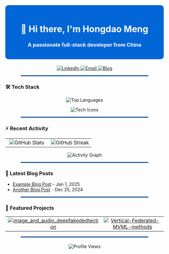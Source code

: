 <!-- 顶部装饰性标题区域 -->
<div align="center" style="background-color: #0366d6; color: white; padding: 20px; border-radius: 10px; margin-bottom: 20px;">
  <h1>👋 Hi there, I'm Hongdao Meng</h1>
  <h3>A passionate full-stack developer from China</h3>
</div>

<p align="center">
  <a href="https://linkedin.com/in/hongdao-meng-70222b306">
    <img src="https://img.shields.io/badge/LinkedIn-0077B5?style=for-the-badge&logo=linkedin&logoColor=white" alt="LinkedIn"/>
  </a>
  <a href="mailto:mycrofthd@gmail.com">
    <img src="https://img.shields.io/badge/Gmail-D14836?style=for-the-badge&logo=gmail&logoColor=white" alt="Email"/>
  </a>
  <a href="https://menghongdao.com">
    <img src="https://img.shields.io/badge/Blog-FF5722?style=for-the-badge&logo=blogger&logoColor=white" alt="Blog"/>
  </a>
</p>

<hr style="border: 1px solid #0366d6; width: 80%; margin:auto; margin-bottom:20px;">

### 🛠 Tech Stack

<!-- 语言统计卡片（移除了 layout 参数，并自定义蓝白配色） -->
<p align="center">
  <img src="https://github-readme-stats.vercel.app/api/top-langs/?username=Mycroft-s&hide_border=true&bg_color=ffffff&title_color=0366d6&text_color=24292e&icon_color=0366d6" alt="Top Languages"/>
</p>

<!-- 技术图标 -->
<p align="center">
  <img src="https://skillicons.dev/icons?i=js,ts,py,java,react,vue,nodejs,aws,docker,git,github,linux,mysql,redis&perline=7" alt="Tech Icons" />
</p>

<hr style="border: 1px solid #0366d6; width: 80%; margin:auto; margin-bottom:20px;">

### ⚡ Recent Activity

<!-- 使用表格让 GitHub Stats 与 Streak 卡片并排显示，同时自定义蓝白配色 -->
<table align="center">
  <tr>
    <td width="50%" align="center">
      <img src="https://github-readme-stats.vercel.app/api?username=Mycroft-s&show_icons=true&hide_border=true&bg_color=ffffff&title_color=0366d6&text_color=24292e&icon_color=0366d6" alt="GitHub Stats" />
    </td>
    <td width="50%" align="center">
      <img src="https://github-readme-streak-stats.herokuapp.com/?user=Mycroft-s&hide_border=true&background=ffffff&ring=0366d6&currStreakNum=0366d6&sideNums=0366d6" alt="GitHub Streak" />
    </td>
  </tr>
</table>

<!-- GitHub 活动图（自定义蓝白配色） -->
<p align="center">
  <img src="https://github-readme-activity-graph.vercel.app/graph?username=Mycroft-s&hide_border=true&bg_color=ffffff&color=0366d6&line=0366d6&point=0366d6" alt="Activity Graph" />
</p>

<hr style="border: 1px solid #0366d6; width: 80%; margin:auto; margin-bottom:20px;">

### 📝 Latest Blog Posts

<!-- BLOG-POST-LIST:START -->
<!-- 此处内容可通过 GitHub Action 自动更新 -->
- [Example Blog Post](https://yourblog.com/example-post) - Jan 1, 2025
- [Another Blog Post](https://yourblog.com/another-post) - Dec 25, 2024
<!-- BLOG-POST-LIST:END -->

<hr style="border: 1px solid #0366d6; width: 80%; margin:auto; margin-bottom:20px;">

### 🚀 Featured Projects

<table>
  <tr>
    <td width="50%" align="center">
      <a href="https://github.com/Mycroft-s/image_and_audio_deepfakededtection">
        <img src="https://github-readme-stats.vercel.app/api/pin/?username=Mycroft-s&repo=image_and_audio_deepfakededtection&hide_border=true&bg_color=ffffff&title_color=0366d6&text_color=24292e&icon_color=0366d6" alt="image_and_audio_deepfakededtection"/>
      </a>
    </td>
    <td width="50%" align="center">
      <a href="https://github.com/Mycroft-s/Vertical-Federated-MVML-methods">
        <img src="https://github-readme-stats.vercel.app/api/pin/?username=Mycroft-s&repo=Vertical-Federated-MVML-methods&hide_border=true&bg_color=ffffff&title_color=0366d6&text_color=24292e&icon_color=0366d6" alt="Vertical-Federated-MVML-methods"/>
      </a>
    </td>
  </tr>
</table>

<hr style="border: 1px solid #0366d6; width: 80%; margin:auto; margin-bottom:20px;">

<!-- 访问量统计（可根据需要决定是否保留） -->
<p align="center">
  <img src="https://komarev.com/ghpvc/?username=Mycroft-s&color=blueviolet&style=flat-square" alt="Profile Views"/>
</p>
